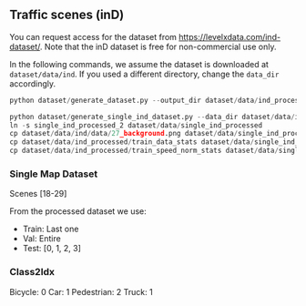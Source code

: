 ## Traffic scenes (inD)

You can request access for the dataset from https://levelxdata.com/ind-dataset/.
Note that the inD dataset is free for non-commercial use only.

In the following commands, we assume the dataset is downloaded at
`dataset/data/ind`. If you used a different directory, change the `data_dir`
accordingly.

```python
python dataset/generate_dataset.py --output_dir dataset/data/ind_processed/ --data_dir dataset/data/ind/data/

python dataset/generate_single_ind_dataset.py --data_dir dataset/data/ind_processed/ --output_dir dataset/data/ --original_data_dir dataset/data/ind/data/
ln -s single_ind_processed_2 dataset/data/single_ind_processed
cp dataset/data/ind/data/27_background.png dataset/data/single_ind_processed
cp dataset/data/ind_processed/train_data_stats dataset/data/single_ind_processed
cp dataset/data/ind_processed/train_speed_norm_stats dataset/data/single_ind_processed
```

### Single Map Dataset

Scenes [18-29]

From the processed dataset we use:
- Train: Last one
- Val: Entire
- Test: [0, 1, 2, 3]

### Class2Idx

Bicycle: 0
Car: 1
Pedestrian: 2
Truck: 1
